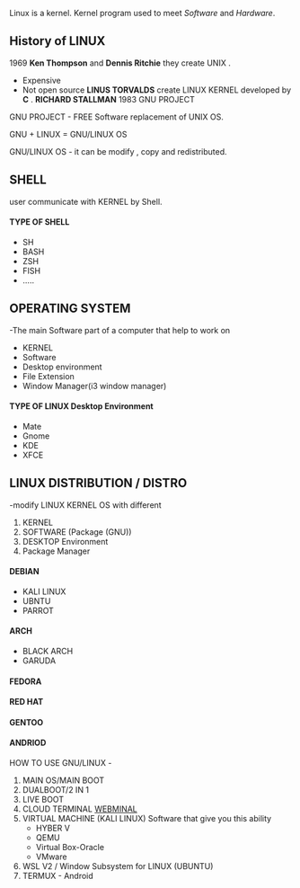 Linux is a kernel.
Kernel program used to meet *Software* and *Hardware*.
## History of LINUX
1969 **Ken Thompson** and **Dennis Ritchie** they create UNIX .
- Expensive
- Not open source
**LINUS TORVALDS**  create LINUX KERNEL developed by **C** .
**RICHARD STALLMAN** 1983  GNU PROJECT

GNU PROJECT - FREE Software replacement of UNIX OS.

GNU + LINUX = GNU/LINUX OS

GNU/LINUX OS - it can be modify , copy and redistributed.

## SHELL

user communicate with KERNEL by Shell.

#### TYPE OF SHELL
- SH
- BASH
- ZSH
- FISH
- .....

## OPERATING SYSTEM
-The main Software part of a computer that help to work on 
- KERNEL
- Software
- Desktop environment
- File Extension
- Window Manager(i3 window manager)

#### TYPE OF LINUX Desktop Environment
- Mate
- Gnome
- KDE
- XFCE
## LINUX DISTRIBUTION / DISTRO
  -modify LINUX KERNEL OS with different
1. KERNEL
2. SOFTWARE (Package (GNU))
3. DESKTOP Environment
4. Package Manager

#### DEBIAN
 - KALI LINUX
 - UBNTU
 - PARROT
#### ARCH
- BLACK ARCH
- GARUDA
#### FEDORA
#### RED HAT
#### GENTOO
#### ANDRIOD

HOW TO USE GNU/LINUX -
1. MAIN OS/MAIN BOOT
2.  DUALBOOT/2 IN 1
3. LIVE BOOT
4. CLOUD TERMINAL    [WEBMINAL](WWW.WEBMINAL.ORG)
5. VIRTUAL MACHINE (KALI LINUX)
    Software that give you this ability
     - HYBER V
     - QEMU
     - Virtual Box-Oracle
     - VMware
6. WSL V2  / Window Subsystem for LINUX (UBUNTU)
7. TERMUX - Android


      